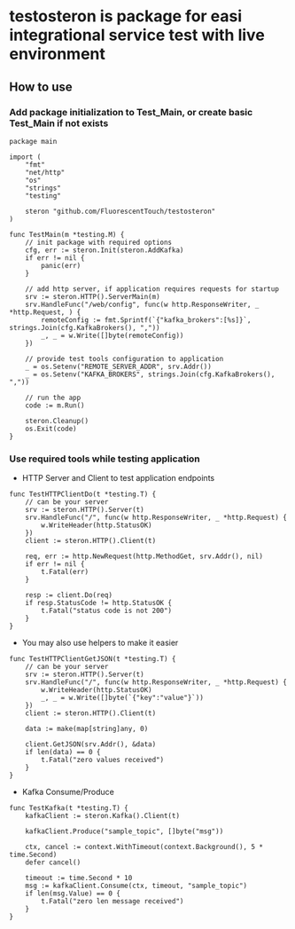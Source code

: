 # testosteron is package for easi integrational service test with live environment

## How to use

### Add package initialization to Test_Main, or create basic Test_Main if not exists

```golang
package main

import (
	"fmt"
	"net/http"
	"os"
	"strings"
	"testing"

	steron "github.com/FluorescentTouch/testosteron"
)

func TestMain(m *testing.M) {
	// init package with required options
	cfg, err := steron.Init(steron.AddKafka)
	if err != nil {
		panic(err)
	}

	// add http server, if application requires requests for startup
	srv := steron.HTTP().ServerMain(m)
	srv.HandleFunc("/web/config", func(w http.ResponseWriter, _ *http.Request, ) {
		remoteConfig := fmt.Sprintf(`{"kafka_brokers":[%s]}`, strings.Join(cfg.KafkaBrokers(), ","))
		_, _ = w.Write([]byte(remoteConfig))
	})

	// provide test tools configuration to application
	_ = os.Setenv("REMOTE_SERVER_ADDR", srv.Addr())
	_ = os.Setenv("KAFKA_BROKERS", strings.Join(cfg.KafkaBrokers(), ","))

	// run the app
	code := m.Run()

	steron.Cleanup()
	os.Exit(code)
}
```

### Use required tools while testing application

- HTTP Server and Client to test application endpoints

```golang
func TestHTTPClientDo(t *testing.T) {
	// can be your server
	srv := steron.HTTP().Server(t)
	srv.HandleFunc("/", func(w http.ResponseWriter, _ *http.Request) {
		w.WriteHeader(http.StatusOK)
	})
	client := steron.HTTP().Client(t)

	req, err := http.NewRequest(http.MethodGet, srv.Addr(), nil)
	if err != nil {
		t.Fatal(err)
	}

	resp := client.Do(req)
	if resp.StatusCode != http.StatusOK {
		t.Fatal("status code is not 200")
	}
}
```

- You may also use helpers to make it easier
```golang
func TestHTTPClientGetJSON(t *testing.T) {
	// can be your server
	srv := steron.HTTP().Server(t)
	srv.HandleFunc("/", func(w http.ResponseWriter, _ *http.Request) {
		w.WriteHeader(http.StatusOK)
		_, _ = w.Write([]byte(`{"key":"value"}`))
	})
	client := steron.HTTP().Client(t)

	data := make(map[string]any, 0)

	client.GetJSON(srv.Addr(), &data)
	if len(data) == 0 {
		t.Fatal("zero values received")
	}
}
```
- Kafka Consume/Produce
```golang
func TestKafka(t *testing.T) {
	kafkaClient := steron.Kafka().Client(t)

	kafkaClient.Produce("sample_topic", []byte("msg"))
	
	ctx, cancel := context.WithTimeout(context.Background(), 5 * time.Second)
	defer cancel()
	
	timeout := time.Second * 10
	msg := kafkaClient.Consume(ctx, timeout, "sample_topic")
	if len(msg.Value) == 0 {
		t.Fatal("zero len message received")
	}
}
```